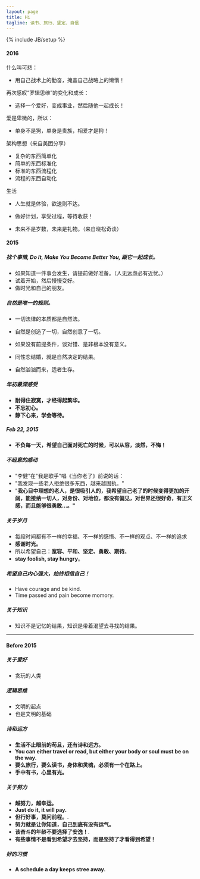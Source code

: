 ```yaml
---
layout: page
title: Hi
tagline: 读书、旅行、坚定、自信
---
```


{% include JB/setup %}

#### 2016

什么叫可悲：

- 用自己战术上的勤奋，掩盖自己战略上的懒惰！

再次感叹“罗辑思维”的变化和成长：

- 选择一个爱好，变成事业，然后随他一起成长！

爱是卑微的，所以：

- 单身不是狗，单身是贵族，相爱才是狗！

架构思想（来自美团分享）

- 复杂的东西简单化
- 简单的东西标准化
- 标准的东西流程化
- 流程的东西自动化

生活

- 人生就是体验，欲速则不达。
- 做好计划，享受过程，等待收获！

- 未来不是岁数，未来是礼物。（来自晓松奇谈）

#### 2015

##### 找个事情, Do It, Make You Become Better You, 跟它一起成长。

- 如果知道一件事会发生，请提前做好准备。（人无远虑必有近忧。）
- 试着开始，然后慢慢变好。
- 做时光和自己的朋友。

##### 自然是唯一的规则。

- 一切法律的本质都是自然法。
- 自然是创造了一切，自然创意了一切。
- 如果没有前提条件，谈对错、是非根本没有意义。
- 同性恋结婚，就是自然决定的结果。

- 自然汹汹而来，适者生存。

##### 年初最深感受
- **耐得住寂寞，才经得起繁华。**
- **不忘初心。**
- **静下心来，学会等待。**

##### Feb 22, 2015
- **不负每一天，希望自己面对死亡的时候，可以从容，淡然，不悔！**

##### 不经意的感动
- "李健"在"我是歌手"唱《当你老了》前说的话：
- "我发现一些老人拒绝很多东西，越来越固执。"
- "**我心目中理想的老人，是很吸引人的，我希望自己老了的时候变得更加的开阔，能接纳一切人，对身份、对地位，都没有偏见，对世界还很好奇，有正义感，而且能够很勇敢…。"**

##### 关于岁月
- 每段时间都有不一样的幸福、不一样的感悟、不一样的观点、不一样的追求
- **感谢时光。**
- 所以希望自己：**宽容、平和、坚定、勇敢、期待**。
- **stay foolish, stay hungry**。

##### 希望自己内心强大，始终相信自己！
- Have courage and be kind.
- Time passed and pain become momory.

##### 关于知识
- 知识不是记忆的结果，知识是带着渴望去寻找的结果。

---

#### Before 2015

##### 关于爱好
- 贪玩的人类

##### 逻辑思维
- 文明的起点
- 也是文明的基础

##### 诗和远方
- **生活不止眼前的苟且，还有诗和远方。**
- **You can either travel or read, but either your body or soul must be on the way.**
- **要么旅行，要么读书，身体和灵魂，必须有一个在路上。**
- **手中有书，心里有光。**

##### 关于努力 
- **越努力，越幸运。**
- **Just do it, it will pay.**
- **但行好事，莫问前程。**.
- **努力就是让你知道，自己到底有没有运气。**
- **该奋斗的年龄不要选择了安逸！**.
- **有些事情不是看到希望才去坚持，而是坚持了才看得到希望！**

##### 好的习惯
- **A schedule a day keeps stree away.**
